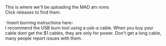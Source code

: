 This is where we'll be uploading the MAD atv roms
<br>
Click releases to find them.
<br><br>
-Insert burning instructions here-
<br>
I recommend the USB burn tool using a usb-a cable. When you buy your cable dont get the $1 cables, they are only for power. Don't get a long cable, many people report issues with them.
